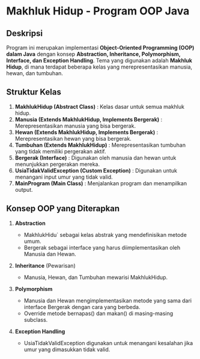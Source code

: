 # Makhluk Hidup - Program OOP Java

## Deskripsi
Program ini merupakan implementasi **Object-Oriented Programming (OOP) dalam Java** dengan konsep **Abstraction, Inheritance, Polymorphism, Interface, dan Exception Handling**. Tema yang digunakan adalah **Makhluk Hidup**, di mana terdapat beberapa kelas yang merepresentasikan manusia, hewan, dan tumbuhan.

## Struktur Kelas

1. **MakhlukHidup (Abstract Class)** : Kelas dasar untuk semua makhluk hidup.
2. **Manusia (Extends MakhlukHidup, Implements Bergerak)** : Merepresentasikan manusia yang bisa bergerak.
3. **Hewan (Extends MakhlukHidup, Implements Bergerak)** : Merepresentasikan hewan yang bisa bergerak.
4. **Tumbuhan (Extends MakhlukHidup)** : Merepresentasikan tumbuhan yang tidak memiliki pergerakan aktif.
5. **Bergerak (Interface)** : Digunakan oleh manusia dan hewan untuk menunjukkan pergerakan mereka.
6. **UsiaTidakValidException (Custom Exception)** : Digunakan untuk menangani input umur yang tidak valid.
7. **MainProgram (Main Class)** : Menjalankan program dan menampilkan output.

## Konsep OOP yang Diterapkan

1. **Abstraction**
   - MakhlukHidu` sebagai kelas abstrak yang mendefinisikan metode umum.
   - Bergerak sebagai interface yang harus diimplementasikan oleh Manusia dan Hewan.

2. **Inheritance** (Pewarisan)
   - Manusia, Hewan, dan Tumbuhan mewarisi MakhlukHidup.

3. **Polymorphism**
   - Manusia dan Hewan mengimplementasikan metode yang sama dari interface Bergerak dengan cara yang berbeda.
   - Override metode bernapas() dan makan() di masing-masing subclass.

4. **Exception Handling**
   - UsiaTidakValidException digunakan untuk menangani kesalahan jika umur yang dimasukkan tidak valid.
